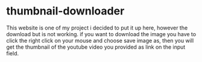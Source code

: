 # thumbnail-downloader
This website is one of my project i decided to put it up here, however the download but is not working.
if you want to download the image you have to click the right click on your mouse and choose save image as, then you will get the thumbnail of the youtube video you provided as link on the input field. 

